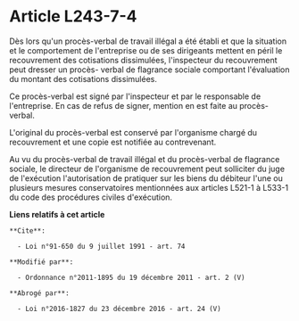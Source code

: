 # Article L243-7-4

Dès lors qu'un procès-verbal de travail illégal a été établi et que la situation et le comportement de l'entreprise ou de ses
dirigeants mettent en péril le recouvrement des cotisations dissimulées, l'inspecteur du recouvrement peut dresser un procès-
verbal de flagrance sociale comportant l'évaluation du montant des cotisations dissimulées.

Ce procès-verbal est signé par l'inspecteur et par le responsable de l'entreprise. En cas de refus de signer, mention en est
faite au procès-verbal.

L'original du procès-verbal est conservé par l'organisme chargé du recouvrement et une copie est notifiée au contrevenant.

Au vu du procès-verbal de travail illégal et du procès-verbal de flagrance sociale, le directeur de l'organisme de
recouvrement peut solliciter du juge de l'exécution l'autorisation de pratiquer sur les biens du débiteur l'une ou plusieurs
mesures conservatoires mentionnées aux articles L521-1 à L533-1 du code des procédures civiles d'exécution.

**Liens relatifs à cet article**

	**Cite**:

	  - Loi n°91-650 du 9 juillet 1991 - art. 74

	**Modifié par**:

	  - Ordonnance n°2011-1895 du 19 décembre 2011 - art. 2 (V)

	**Abrogé par**:

	  - Loi n°2016-1827 du 23 décembre 2016 - art. 24 (V)
